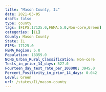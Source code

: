 ```yaml
---
title: "Mason County, IL"
date: 2021-03-05
draft: false
type: county
tags: [FIPS:17125.0,FEMA:5.0,Non-core,Green]
categories: [IL]
County: Mason County
State: IL
FIPS: 17125.0
FEMA_Region: 5.0
Population: 13359.0
NCHS_Urban_Rural_Classification: Non-core
Tests_in_prior_14_days: 527.0
Fourteen_day_test_rate_per_100000: 3945.0
Percent_Positivity_in_prior_14_days: 0.042
Level: Green
url: /states/IL/mason-county
---
```



